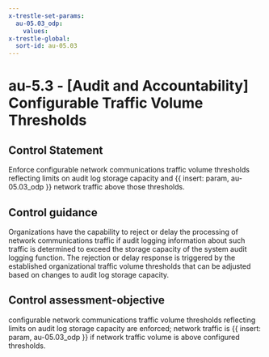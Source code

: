 ```yaml
---
x-trestle-set-params:
  au-05.03_odp:
    values:
x-trestle-global:
  sort-id: au-05.03
---
```


# au-5.3 - \[Audit and Accountability\] Configurable Traffic Volume Thresholds

## Control Statement

Enforce configurable network communications traffic volume thresholds reflecting limits on audit log storage capacity and {{ insert: param, au-05.03_odp }} network traffic above those thresholds.

## Control guidance

Organizations have the capability to reject or delay the processing of network communications traffic if audit logging information about such traffic is determined to exceed the storage capacity of the system audit logging function. The rejection or delay response is triggered by the established organizational traffic volume thresholds that can be adjusted based on changes to audit log storage capacity.

## Control assessment-objective

configurable network communications traffic volume thresholds reflecting limits on audit log storage capacity are enforced;
network traffic is {{ insert: param, au-05.03_odp }} if network traffic volume is above configured thresholds.
